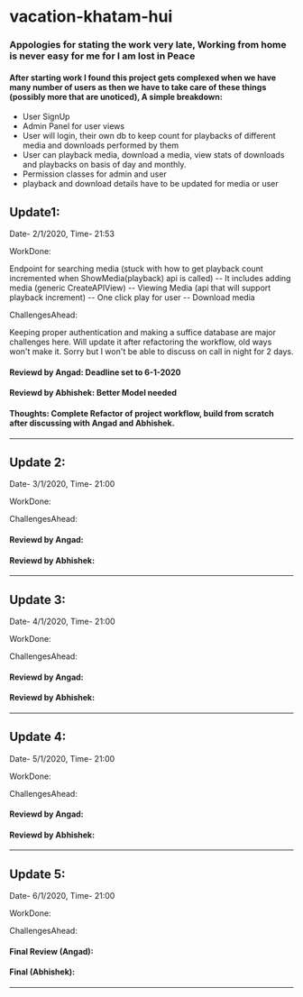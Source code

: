 # vacation-khatam-hui

### Appologies for stating the work very late, Working from home is never easy for me for I am lost in Peace


#### After starting work I found this project gets complexed when we have many number of users as then we have to take care of these things (possibly more that are unoticed), A simple breakdown:
* User SignUp
* Admin Panel for user views
* User will login, their own db to keep count for playbacks of different media and downloads performed by them
* User can playback media, download a media, view stats of downloads and playbacks on basis of day and monthly.
* Permission classes for admin and user
* playback and download details have to be updated for media or user

## Update1:
Date- 2/1/2020, Time- 21:53

WorkDone:

Endpoint for searching media (stuck with how to get playback count incremented when ShowMedia(playback) api is called)
-- It includes adding media (generic CreateAPIView)
-- Viewing Media (api that will support playback increment)
-- One click play for user
-- Download media

ChallengesAhead:

Keeping proper authentication and making a suffice database are major challenges here.
Will update it after refactoring the workflow, old ways won't make it.
Sorry but I won't be able to discuss on call in night for 2 days.



#### Reviewd by Angad: Deadline set to 6-1-2020
#### Reviewd by Abhishek: Better Model needed

#### Thoughts: Complete Refactor of project workflow, build from scratch after discussing with Angad and Abhishek.

-------------------------------------------------------------------------------

## Update 2:
Date- 3/1/2020, Time- 21:00

WorkDone:

ChallengesAhead:

#### Reviewd by Angad:
#### Reviewd by Abhishek:

------------------------------------------------------------------------------

## Update 3:
Date- 4/1/2020, Time- 21:00

WorkDone:

ChallengesAhead:

#### Reviewd by Angad:
#### Reviewd by Abhishek:

------------------------------------------------------------------------------

## Update 4:
Date- 5/1/2020, Time- 21:00

WorkDone:

ChallengesAhead:

#### Reviewd by Angad:
#### Reviewd by Abhishek:

------------------------------------------------------------------------------

## Update 5:
Date- 6/1/2020, Time- 21:00

WorkDone:

ChallengesAhead:

#### Final Review (Angad):
#### Final (Abhishek):

------------------------------------------------------------------------------
